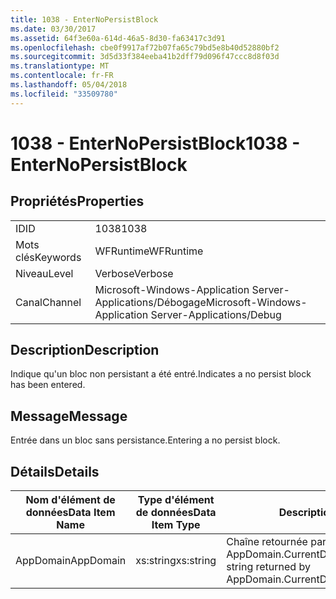 ```yaml
---
title: 1038 - EnterNoPersistBlock
ms.date: 03/30/2017
ms.assetid: 64f3e60a-614d-46a5-8d30-fa63417c3d91
ms.openlocfilehash: cbe0f9917af72b07fa65c79bd5e8b40d52880bf2
ms.sourcegitcommit: 3d5d33f384eeba41b2dff79d096f47ccc8d8f03d
ms.translationtype: MT
ms.contentlocale: fr-FR
ms.lasthandoff: 05/04/2018
ms.locfileid: "33509780"
---
```

# <a name="1038---enternopersistblock"></a><span data-ttu-id="9eb6e-102">1038 - EnterNoPersistBlock</span><span class="sxs-lookup"><span data-stu-id="9eb6e-102">1038 - EnterNoPersistBlock</span></span>
## <a name="properties"></a><span data-ttu-id="9eb6e-103">Propriétés</span><span class="sxs-lookup"><span data-stu-id="9eb6e-103">Properties</span></span>  
  
|||  
|-|-|  
|<span data-ttu-id="9eb6e-104">ID</span><span class="sxs-lookup"><span data-stu-id="9eb6e-104">ID</span></span>|<span data-ttu-id="9eb6e-105">1038</span><span class="sxs-lookup"><span data-stu-id="9eb6e-105">1038</span></span>|  
|<span data-ttu-id="9eb6e-106">Mots clés</span><span class="sxs-lookup"><span data-stu-id="9eb6e-106">Keywords</span></span>|<span data-ttu-id="9eb6e-107">WFRuntime</span><span class="sxs-lookup"><span data-stu-id="9eb6e-107">WFRuntime</span></span>|  
|<span data-ttu-id="9eb6e-108">Niveau</span><span class="sxs-lookup"><span data-stu-id="9eb6e-108">Level</span></span>|<span data-ttu-id="9eb6e-109">Verbose</span><span class="sxs-lookup"><span data-stu-id="9eb6e-109">Verbose</span></span>|  
|<span data-ttu-id="9eb6e-110">Canal</span><span class="sxs-lookup"><span data-stu-id="9eb6e-110">Channel</span></span>|<span data-ttu-id="9eb6e-111">Microsoft-Windows-Application Server-Applications/Débogage</span><span class="sxs-lookup"><span data-stu-id="9eb6e-111">Microsoft-Windows-Application Server-Applications/Debug</span></span>|  
  
## <a name="description"></a><span data-ttu-id="9eb6e-112">Description</span><span class="sxs-lookup"><span data-stu-id="9eb6e-112">Description</span></span>  
 <span data-ttu-id="9eb6e-113">Indique qu'un bloc non persistant a été entré.</span><span class="sxs-lookup"><span data-stu-id="9eb6e-113">Indicates a no persist block has been entered.</span></span>  
  
## <a name="message"></a><span data-ttu-id="9eb6e-114">Message</span><span class="sxs-lookup"><span data-stu-id="9eb6e-114">Message</span></span>  
 <span data-ttu-id="9eb6e-115">Entrée dans un bloc sans persistance.</span><span class="sxs-lookup"><span data-stu-id="9eb6e-115">Entering a no persist block.</span></span>  
  
## <a name="details"></a><span data-ttu-id="9eb6e-116">Détails</span><span class="sxs-lookup"><span data-stu-id="9eb6e-116">Details</span></span>  
  
|<span data-ttu-id="9eb6e-117">Nom d'élément de données</span><span class="sxs-lookup"><span data-stu-id="9eb6e-117">Data Item Name</span></span>|<span data-ttu-id="9eb6e-118">Type d'élément de données</span><span class="sxs-lookup"><span data-stu-id="9eb6e-118">Data Item Type</span></span>|<span data-ttu-id="9eb6e-119">Description</span><span class="sxs-lookup"><span data-stu-id="9eb6e-119">Description</span></span>|  
|--------------------|--------------------|-----------------|  
|<span data-ttu-id="9eb6e-120">AppDomain</span><span class="sxs-lookup"><span data-stu-id="9eb6e-120">AppDomain</span></span>|<span data-ttu-id="9eb6e-121">xs:string</span><span class="sxs-lookup"><span data-stu-id="9eb6e-121">xs:string</span></span>|<span data-ttu-id="9eb6e-122">Chaîne retournée par AppDomain.CurrentDomain.FriendlyName.</span><span class="sxs-lookup"><span data-stu-id="9eb6e-122">The string returned by AppDomain.CurrentDomain.FriendlyName.</span></span>|
